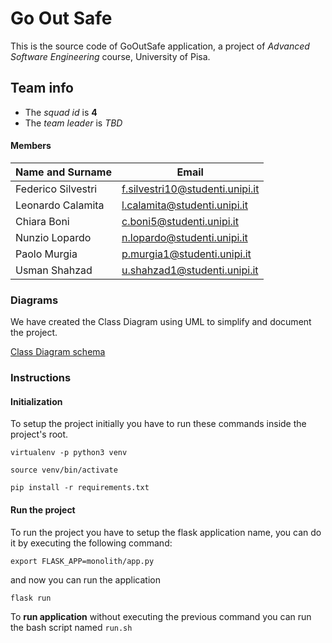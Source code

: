 # Go Out Safe

This is the source code of GoOutSafe application, a
project of *Advanced Software Engineering* course,
University of Pisa.
 
## Team info

- The *squad id* is **4**
- The *team leader* is *TBD*

#### Members

|Name and Surname  | Email                         |
|------------------|-------------------------------|
|Federico Silvestri|f.silvestri10@studenti.unipi.it|
|Leonardo Calamita |l.calamita@studenti.unipi.it   |
|Chiara Boni       |c.boni5@studenti.unipi.it      |
|Nunzio Lopardo    |n.lopardo@studenti.unipi.it    |
|Paolo Murgia      |p.murgia1@studenti.unipi.it    |
|Usman Shahzad     |u.shahzad1@studenti.unipi.it   |


### Diagrams
We have created the Class Diagram using UML to simplify
and document the project.

[Class Diagram schema](https://app.diagrams.net/#G1fXT6PbLfamFTwbCxVI-jCJrf9b1DjUMB)

### Instructions

#### Initialization

To setup the project initially you have to run these commands
inside the project's root.

`virtualenv -p python3 venv`

`source venv/bin/activate`

`pip install -r requirements.txt`

#### Run the project

To run the project you have to setup the flask application name,
you can do it by executing the following command:

`export FLASK_APP=monolith/app.py`

and now you can run the application

`flask run`

To **run application** without executing the previous command you can
run the bash script named `run.sh` 
